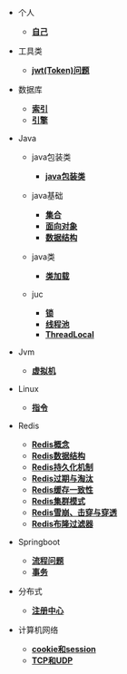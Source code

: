 - 个人

  - [**自己**](个人/自己.md)

- 工具类

  - [**jwt(Token)问题**](工具类/jwt(Token原理).md)

- 数据库

  - [**索引**](数据库/索引.md)
  - [**引擎**](数据库/引擎.md)

- Java

  - java包装类
    - [**java包装类**](Java/java包装类/java包装类.md)

  - java基础
    - [**集合**](Java/java基础/集合.md)
    - [**面向对象**](Java/java基础/面向对象.md)
    - [**数据结构**](Java/java基础/数据结构.md)
  - java类
    - [**类加载**](Java/java类/类加载.md)
  - juc
    - [**锁**](Java/juc/锁.md)
    - [**线程池**](Java/juc/线程池.md)
    - [**ThreadLocal**](Java/juc/ThreadLocal.md)

- Jvm

  - [**虚拟机**](Jvm/虚拟机.md)

- Linux

  - [**指令**](Linux/指令.md)

- Redis
  - [**Redis概念**](Redis/Redis概念.md)
  - [**Redis数据结构**](Redis/Redis数据结构.md)
  - [**Redis持久化机制**](Redis/Redis持久化机制.md)
  - [**Redis过期与淘汰**](Redis/Redis过期与淘汰.md)
  - [**Redis缓存一致性**](Redis/Redis缓存一致性.md)
  - [**Redis集群模式**](Redis/Redis集群模式.md)
  - [**Redis雪崩、击穿与穿透**](Redis/Redis雪崩、击穿与穿透.md)
  - [**Redis布隆过滤器**](Redis/Redis布隆过滤器.md)
  
- Springboot
  - [**流程问题**](Springboot/流程.md)
  - [**事务**](Springboot/事务.md)

- 分布式
  - [**注册中心**](分布式/注册中心.md)

- 计算机网络
  - [**cookie和session**](计算机网络/cookie和session.md)
  - [**TCP和UDP**](计算机网络/TCP和UDP.md)
